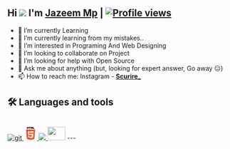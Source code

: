 ## Hi <img src="https://raw.githubusercontent.com/MartinHeinz/MartinHeinz/master/wave.gif" width="25px"> I'm [Jazeem Mp](https://jazeemmp.gq) | [![Profile views](https://komarev.com/ghpvc/?username=jazeemmp&label=Profile%20views)](https://github.com/jazeemmp)

- 🔭 I’m currently Learning
- 🌱 I’m currently learning from my mistakes..
- 👀 I’m interested in Programing And Web Designing
- 👯 I’m looking to collaborate on Project
- 🤔 I’m looking for help with Open Source
- 💬 Ask me about anything (but, looking for expert answer, Go away 😑)
- 📫 How to reach me: Instagram - [**Scurire_**](https://www.instagram.com/scurire_/?hl=en)


## 🛠️ Languages and tools
</br>
<a href="https://git-scm.com/" class="padded" target="_blank"> <img src="https://www.vectorlogo.zone/logos/git-scm/git-scm-icon.svg" alt="git" width="30" height="30"/> </a> 
<a href="https://www.w3.org/html/" class="padded" target="_blank"> <img src="https://raw.githubusercontent.com/devicons/devicon/master/icons/html5/html5-original-wordmark.svg" alt="html5" width="30" height="30"/> </a> 
<a href="https://www.w3schools.com/css/" class="padded" target="_blank"> <img src="https://cdn-icons-png.flaticon.com/128/732/732190.png" widtj="30" height="30"/> </a>
<img src="https://www.freepnglogos.com/uploads/javascript-png/javascript-logo-transparent-logo-javascript-images-3.png" width="40" height="30"/>
---
